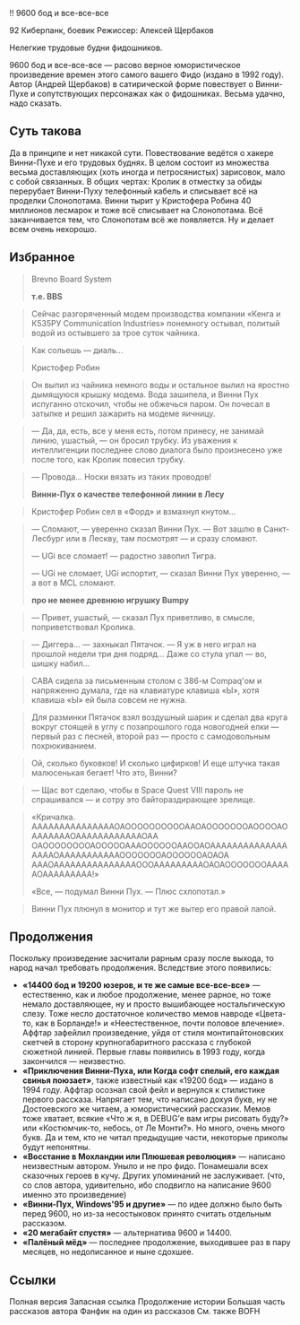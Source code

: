 !! 9600 бод и все-все-все

92
Киберпанк, боевик
Режиссер: Алексей Щербаков

Нелегкие трудовые будни фидошников.

9600 бод и все-все-все — расово верное юмористическое произведение времен этого самого вашего Фидо (издано в 1992 году). Автор (Андрей Щербаков) в сатирической форме повествует о Винни-Пухе и сопутствующих персонажах как о фидошниках. Весьма удачно, надо сказать.

## Суть такова

Да в принципе и нет никакой сути. Повествование ведётся о хакере Винни-Пухе и его трудовых буднях. В целом состоит из множества весьма доставляющих (хоть иногда и петросянистых) зарисовок, мало с собой связанных. В общих чертах: Кролик в отместку за обиды перерубает Винни-Пуху телефонный кабель и списывает всё на проделки Слонопотама. Винни тырит у Кристофера Робина 40 миллионов лесмарок и тоже всё списывает на Слонопотама. Всё заканчивается тем, что Слонопотам всё же появляется. Ну и делает всем очень нехорошо.

## Избранное

>   Brevno Board System
>
>   **т.е. BBS**

>   Сейчас разгоряченный модем производства компании «Кенга и К535РУ Communication Industries» понемногу остывал, политый водой из остывшего за трое суток чайника.

>   Как сольешь — диаль…
>
>   Кристофер Робин

>   Он выпил из чайника немного воды и остальное вылил на яростно дымящуюся крышку модема. Вода зашипела, и Винни Пух испуганно отскочил, чтобы не обжечься паром. Он почесал в затылке и решил зажарить на модеме яичницу.

>   — Да, да, есть, все у меня есть, потом принесу, не занимай линию, ушастый, — он бросил трубку. Из уважения к интеллигенции последнее слово диалога было произнесено уже после того, как Кролик повесил трубку.

>   — Провода… Носки вязать из таких проводов!
>
>   **Винни-Пух о качестве телефонной линии в Лесу**

>   Кристофер Робин сел в «Форд» и взмахнул кнутом…

>   — Сломают, — уверенно сказал Винни Пух. — Вот зашлю в Санкт-Лесбург или в Лескву, там посмотрят — и сразу сломают.
>
>   — UGi все сломает! — радостно завопил Тигра.
>
>   — UGi не сломает, UGi испортит, — сказал Винни Пух уверенно, — а вот в MCL сломают.
>
>   **про не менее древнюю игрушку Bumpy**

>   — Привет, ушастый, — сказал Пух приветливо, в смысле, поприветствовал Кролика.

>   — Диггера… — захныкал Пятачок. — Я уж в него играл на прошлой недели три дня подряд… Даже со стула упал — во, шишку набил…

>   САВА сидела за письменным столом с 386-м Compaq'ом и напряженно думала, где на клавиатуре клавиша «Ы», хотя клавиша «Ы» ей была совсем не нужна.

>   Для разминки Пятачок взял воздушный шарик и сделал два круга вокруг стоящей в углу с позапрошлого года новогодней елки — первый раз с песней, второй раз — просто с самодовольным похрюкиванием.

>   Ой, сколько буковков! И сколько цифирков! И еще штучка такая малюсенькая бегает! Что это, Винни?

>   — Щас вот сделаю, чтобы в Space Quest VIII пароль не спрашивался — и сотру это байтораздирающее зрелище.

>   «Кричалка. АААААААААААААААОАООООООООООААОАОООООООАООООАОАААААААОААААААААААААОАА ОАООООООООАОООООАААООООООААООАОААААААААААААААААААОАААААААААААОООООООАООООООАОАОА АААОАААААААААААААААОООАААААААААОАОАОООООООАААААОААААААААА!»
>
>   «Все, — подумал Винни Пух. — Плюс схлопотал.»

>   Винни Пух плюнул в монитор и тут же вытер его правой лапой.

## Продолжения

Поскольку произведение засчитали рарным сразу после выхода, то народ начал требовать продолжения. Вследствие этого появились:

*   **«14400 бод и 19200 юзеров, и те же самые все-все-все»** — естественно, как и любое продолжение, менее рарное, но тоже немало доставляющее, ну и просто вышибающее ностальгическую слезу. Тоже несло достаточное количество мемов навроде «Цвета-то, как в Боpланде!» и «Неестественное, почти половое влечение». Аффтар зафейлил произведение, уйдя от стиля монтипайтоновских скетчей в сторону крупногабаритного рассказа с глубокой сюжетной линией. Первые главы появились в 1993 году, когда закончился — неизвестно.
*   **«Приключения Винни-Пуха, или Когда софт спелый, его каждая свинья поюзает»**, также известный как «19200 бод» — издано в 1994 году. Аффтар осознал свой фейл и вернулся к стилистике первого рассказа. Напрягает тем, что написано дохуя букв, ну не Достоевского же читаем, а юмористический рассказик. Мемов тоже хватает, всякие «Что ж я, в DEBUG’е вам игры рисовать буду?» или «Костюмчик-то, небось, от Ле Монти?». Но много, очень много букв. Да и тем, кто не читал предыдущие части, некоторые приколы будут непонятны.
*   **«Восстание в Мохландии или Плюшевая революция»** — написано неизвестным автором. Уныло и не про фидо. Понамешали всех сказочных героев в кучу. Других упоминаний не заслуживает. (что, со слов автора, удивительно, ибо сподвигло на написание 9600 именно это произведение)
*   **«Винни-Пух, Windows'95 и другие»** — по идее должно было быть перед 9600, но из-за несостыковок принято считать отдельным рассказом.
*   **«20 мегабайт спустя»** — альтернатива 9600 и 14400.
*   **«Палёный мёд»** — последнее продолжение, выходившее раз в пару месяцев, но недописанное и ныне сдохшее.

## Ссылки

Полная версия
Запасная ссылка
Продолжение истории
Большая часть рассказов автора
Фанфик на один из рассказов
См. также
BOFH
